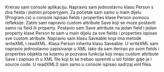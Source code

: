 Kreirao sam console aplikaciju. Napravio sam jednostavnu klasu Person s dva fielda i jednim propertyjem.
Za početak sam samo u main dijelu (Program.cs) u console ispisao fields i properties klase Person pomocu refleksije.
Zatim sam napravio custom attribute Save koji se moze postaviti samo na field ili property.
Postavio sam Save attribute na jedan field i jedan property klase Person te sam u main dijelu za sve fields i properties ispisao sve custom atribute.
Napravio sam klasu Saveable koja ima metode writeXML i readXML. Klasa Person inherita klasu Saveable.
U writeXML sam napravio jednostavno zapisivanje u XML tako da sam iterirao po svim fields i properties
objekta na kojemu je pozvana funkcija koji imaju custom attribute Save i zapisao ih u XML file koji bi se trebao spremiti u isti folder gdje je i source code.
 U readXML() sam samo u console ispisao sadrzaj xml filea.
